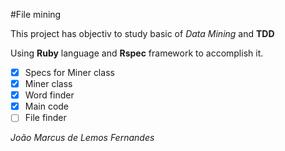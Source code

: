 #File mining

This project has objectiv to study basic of *Data Mining* and **TDD**

Using **Ruby** language and **Rspec** framework to accomplish it.

- [x] Specs for Miner class
- [x] Miner class
- [x] Word finder
- [x] Main code
- [ ] File finder

_João Marcus de Lemos Fernandes_
